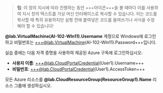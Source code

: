 > **팁**: 이 창의 지시에 따라 진행하는 동안 +++아이콘+++을 볼 때마다 이를 사용하여 지시 창의 텍스트를 가상 머신 인터페이스로 복사할 수 있습니다. 이는 코드를 복사할 때 특히 유용하지만 실행 전에 붙여넣은 코드를 들여쓰기나 서식을 수정해야 할 수 있습니다!

**@lab.VirtualMachine(AI-102-WIn11).Username** 계정으로 Windows에 로그인하고 비밀번호는 +++@lab.VirtualMachine(AI-102-WIn11).Password+++입니다.

실습 중에는 다음 자격 증명을 사용하여 제공된 Azure 구독에 로그인하십시오:

- **사용자 이름**: +++@lab.CloudPortalCredential(User1).Username+++
- **비밀번호**: +++@lab.CloudPortalCredential(User1).AccessToken+++

모든 Azure 리소스를 **@lab.CloudResourceGroup(ResourceGroup1).Name** 리소스 그룹에 생성하십시오.
